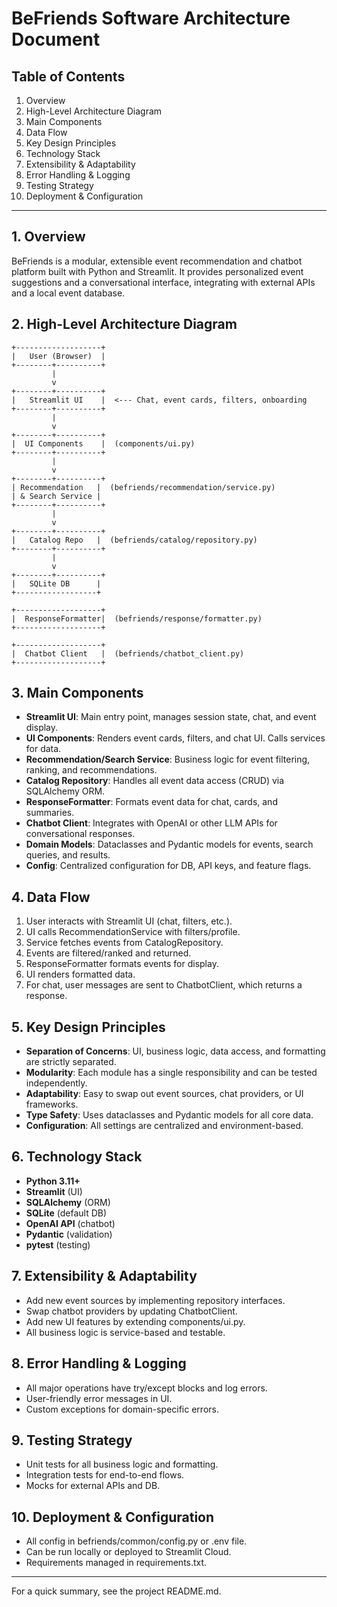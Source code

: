 # BeFriends Software Architecture Document

## Table of Contents
1. Overview
2. High-Level Architecture Diagram
3. Main Components
4. Data Flow
5. Key Design Principles
6. Technology Stack
7. Extensibility & Adaptability
8. Error Handling & Logging
9. Testing Strategy
10. Deployment & Configuration

---

## 1. Overview
BeFriends is a modular, extensible event recommendation and chatbot platform built with Python and Streamlit. It provides personalized event suggestions and a conversational interface, integrating with external APIs and a local event database.

## 2. High-Level Architecture Diagram
```
+-------------------+
|   User (Browser)  |
+--------+----------+
         |
         v
+--------+----------+
|   Streamlit UI    |  <--- Chat, event cards, filters, onboarding
+--------+----------+
         |
         v
+--------+----------+
|  UI Components    |  (components/ui.py)
+--------+----------+
         |
         v
+--------+----------+
| Recommendation   |  (befriends/recommendation/service.py)
| & Search Service |
+--------+----------+
         |
         v
+--------+----------+
|   Catalog Repo   |  (befriends/catalog/repository.py)
+--------+----------+
         |
         v
+--------+----------+
|   SQLite DB      |
+------------------+

+-------------------+
|  ResponseFormatter|  (befriends/response/formatter.py)
+-------------------+

+-------------------+
|  Chatbot Client   |  (befriends/chatbot_client.py)
+-------------------+
```

## 3. Main Components
- **Streamlit UI**: Main entry point, manages session state, chat, and event display.
- **UI Components**: Renders event cards, filters, and chat UI. Calls services for data.
- **Recommendation/Search Service**: Business logic for event filtering, ranking, and recommendations.
- **Catalog Repository**: Handles all event data access (CRUD) via SQLAlchemy ORM.
- **ResponseFormatter**: Formats event data for chat, cards, and summaries.
- **Chatbot Client**: Integrates with OpenAI or other LLM APIs for conversational responses.
- **Domain Models**: Dataclasses and Pydantic models for events, search queries, and results.
- **Config**: Centralized configuration for DB, API keys, and feature flags.

## 4. Data Flow
1. User interacts with Streamlit UI (chat, filters, etc.).
2. UI calls RecommendationService with filters/profile.
3. Service fetches events from CatalogRepository.
4. Events are filtered/ranked and returned.
5. ResponseFormatter formats events for display.
6. UI renders formatted data.
7. For chat, user messages are sent to ChatbotClient, which returns a response.

## 5. Key Design Principles
- **Separation of Concerns**: UI, business logic, data access, and formatting are strictly separated.
- **Modularity**: Each module has a single responsibility and can be tested independently.
- **Adaptability**: Easy to swap out event sources, chat providers, or UI frameworks.
- **Type Safety**: Uses dataclasses and Pydantic models for all core data.
- **Configuration**: All settings are centralized and environment-based.

## 6. Technology Stack
- **Python 3.11+**
- **Streamlit** (UI)
- **SQLAlchemy** (ORM)
- **SQLite** (default DB)
- **OpenAI API** (chatbot)
- **Pydantic** (validation)
- **pytest** (testing)

## 7. Extensibility & Adaptability
- Add new event sources by implementing repository interfaces.
- Swap chatbot providers by updating ChatbotClient.
- Add new UI features by extending components/ui.py.
- All business logic is service-based and testable.

## 8. Error Handling & Logging
- All major operations have try/except blocks and log errors.
- User-friendly error messages in UI.
- Custom exceptions for domain-specific errors.

## 9. Testing Strategy
- Unit tests for all business logic and formatting.
- Integration tests for end-to-end flows.
- Mocks for external APIs and DB.

## 10. Deployment & Configuration
- All config in befriends/common/config.py or .env file.
- Can be run locally or deployed to Streamlit Cloud.
- Requirements managed in requirements.txt.

---

For a quick summary, see the project README.md.
